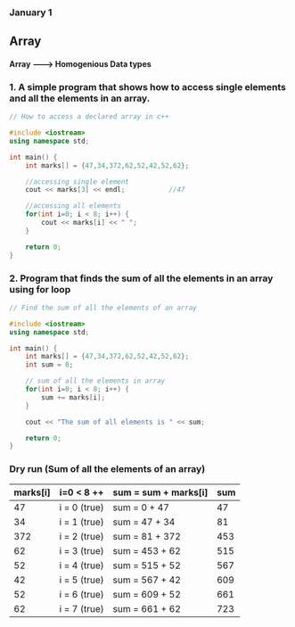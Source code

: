 ### January 1

## Array

#### Array ---> Homogenious Data types

### 1. A simple program that shows how to access single elements and all the elements in an array.

```cpp
// How to access a declared array in c++

#include <iostream>
using namespace std;

int main() {
    int marks[] = {47,34,372,62,52,42,52,62};

    //accessing single element
    cout << marks[3] << endl;           //47

    //accessing all elements
    for(int i=0; i < 8; i++) {
        cout << marks[i] << " ";
    }

    return 0;
}
```

### 2. Program that finds the sum of all the elements in an array using for loop

```cpp
// Find the sum of all the elements of an array

#include <iostream>
using namespace std;

int main() {
    int marks[] = {47,34,372,62,52,42,52,62};
    int sum = 0;

    // sum of all the elements in array
    for(int i=0; i < 8; i++) {
        sum += marks[i];
    }

    cout << "The sum of all elements is " << sum;

    return 0;
}
```

### Dry run (Sum of all the elements of an array)

|marks[i]|i=0 < 8 ++| sum = sum + marks[i] | sum|
|---|---|---|---|
|47|i = 0 (true)|sum = 0 + 47|47|
|34|i = 1 (true)|sum = 47 + 34|81|
|372|i = 2 (true)|sum = 81 + 372|453|
|62|i = 3 (true)|sum = 453 + 62|515|
|52|i = 4 (true)|sum = 515 + 52|567|
|42|i = 5 (true)|sum = 567 + 42|609|
|52|i = 6 (true)|sum = 609 + 52|661|
|62|i = 7 (true)|sum = 661 + 62|723|